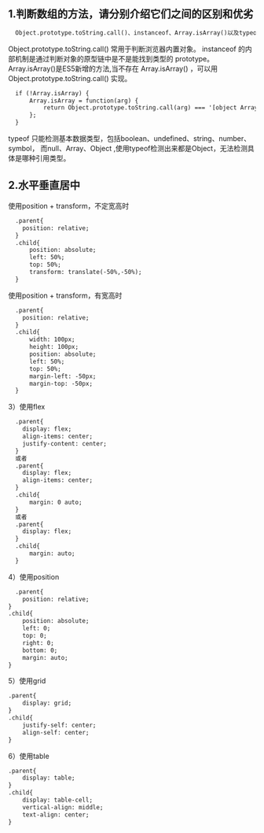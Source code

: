 <!--
 * @Author: your name
 * @Date: 2021-03-16 09:49:25
 * @LastEditTime: 2021-03-16 10:23:45
 * @LastEditors: Please set LastEditors
 * @Description: In User Settings Edit
 * @FilePath: \lcz_document\docs\questions\base.md
-->
##  1.判断数组的方法，请分别介绍它们之间的区别和优劣
```html
  Object.prototype.toString.call()、instanceof、Array.isArray()以及typeof
```
Object.prototype.toString.call() 常用于判断浏览器内置对象。
instanceof 的内部机制是通过判断对象的原型链中是不是能找到类型的 prototype。
Array.isArray()是ES5新增的方法,当不存在 Array.isArray() ，可以用 Object.prototype.toString.call() 实现。
```html
  if (!Array.isArray) {
      Array.isArray = function(arg) {
          return Object.prototype.toString.call(arg) === '[object Array]';
      };
  }
```
typeof 只能检测基本数据类型，包括boolean、undefined、string、number、symbol，
而null、Array、Object ,使用typeof检测出来都是Object，无法检测具体是哪种引用类型。

## 2.水平垂直居中
使用position + transform，不定宽高时
```html
  .parent{
    position: relative;
  }
  .child{
      position: absolute;
      left: 50%;
      top: 50%;
      transform: translate(-50%,-50%);
  }
```
使用position + transform，有宽高时
```html
  .parent{
    position: relative;
  }
  .child{
      width: 100px;
      height: 100px;
      position: absolute;
      left: 50%;
      top: 50%;
      margin-left: -50px;
      margin-top: -50px;
  }
```
3）使用flex
```html
  .parent{
    display: flex;
    align-items: center;
    justify-content: center;
  }
  或者
  .parent{
    display: flex;
    align-items: center;
  }
  .child{
      margin: 0 auto;
  }
  或者
  .parent{
    display: flex;
  }
  .child{
      margin: auto;
  }
```
4）使用position
```html
  .parent{
    position: relative;
}
.child{
    position: absolute;
    left: 0;
    top: 0;
    right: 0;
    bottom: 0;
    margin: auto;
}
```
5）使用grid
```html
.parent{
    display: grid;
}
.child{
    justify-self: center;
    align-self: center;
}
```

6）使用table
```html
.parent{
    display: table;
}
.child{
    display: table-cell;
    vertical-align: middle;
    text-align: center;
}
```
